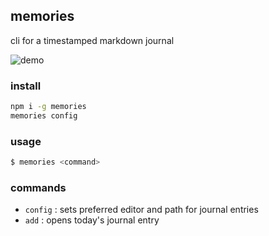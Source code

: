 ## memories

cli for a timestamped markdown journal

![demo](http://recordit.co/8Hf0eB44CZ.gif)

### install

```bash
npm i -g memories
memories config
```

### usage

```bash
$ memories <command>
```

### commands

  - `config` : sets preferred editor and path for journal entries
  - `add` : opens today's journal entry
